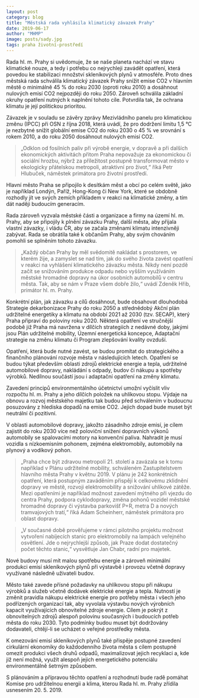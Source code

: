```yaml
---
layout: post
category: blog
title: "Městská rada vyhlásila klimatický závazek Prahy"
date: 2019-06-17
author: "MHMP"
image: posts/sady.jpg
tags: praha životní-prostředí
---
```

 
Rada hl. m. Prahy si uvědomuje, že se naše planeta nachází ve stavu klimatické nouze, a tedy i potřebu co nejrychleji zavádět opatření, která povedou ke stabilizaci množství skleníkových plynů v atmosféře. Proto dnes městská rada schválila klimatický závazek Prahy snížit emise CO2 v hlavním městě o minimálně 45 % do roku 2030 (oproti roku 2010) a dosáhnout nulových emisí CO2 nejpozději do roku 2050. Zároveň schválila základní okruhy opatření nutných k naplnění tohoto cíle. Potvrdila tak, že ochrana klimatu je její politickou prioritou.

Závazek je v souladu se závěry zprávy Mezivládního panelu pro klimatickou změnu (IPCC) při OSN z října 2018, která uvádí, že pro dodržení limitu 1,5 °C je nezbytné snížit globální emise CO2 do roku 2030 o 45 % ve srovnání s rokem 2010, a do roku 2050 dosáhnout nulových emisí CO2.

> „Odklon od fosilních paliv při výrobě energie, v dopravě a při dalších ekonomických aktivitách přitom Praha nepovažuje za ekonomickou či sociální hrozbu, nýbrž za příležitost postupně transformovat město v ekologicky přátelskou metropoli, atraktivní pro život,“ říká Petr Hlubuček, náměstek primátora pro životní prostředí.

Hlavní město Praha se připojilo k desítkám měst a obcí po celém světě, jako je například Londýn, Paříž, Hong-Kong či New York, které se obdobně rozhodly jít ve svých zemích příkladem v reakci na klimatické změny, a tím dát naději budoucím generacím.

Rada zároveň vyzvala městské části a organizace a firmy na území hl. m. Prahy, aby se připojily k plnění závazku Prahy, další města, aby přijala vlastní závazky, i vládu ČR, aby se začala změnami klimatu intenzivněji zabývat. Rada se obrátila také k občanům Prahy, aby svým chováním pomohli se splněním tohoto závazku.

> „Každý občan Prahy by měl svědomitě nakládat s prostorem, ve kterém žije, a zamyslet se nad tím, jak do svého života zavést opatření v reakci na vyhlášení klimatického závazku města. Nikdy není pozdě začít se snižováním produkce odpadu nebo vyšším využíváním městské hromadné dopravy na úkor osobních automobilů v centru města. Tak, aby se nám v Praze všem dobře žilo,“ uvádí Zdeněk Hřib, primátor hl. m. Prahy.

Konkrétní plán, jak závazku a cílů dosáhnout, bude obsahovat dlouhodobá Strategie dekarbonizace Prahy do roku 2050 a střednědobý Akční plán udržitelné energetiky a klimatu na období 2021 až 2030 (tzv. SECAP), který Praha připraví do poloviny roku 2020. Některá opatření ve stručnější podobě již Praha má navržena v dílčích strategiích z nedávné doby, jakými jsou Plán udržitelné mobility, Územní energetická koncepce, Adaptační strategie na změnu klimatu či Program zlepšování kvality ovzduší.

Opatření, která bude nutné zavést, se budou promítat do strategického a finančního plánování rozvoje města v následujících letech. Opatření se budou týkat především oblasti zdrojů elektrické energie a tepla, udržitelné automobilové dopravy, nakládání s odpady, budov či nákupu a spotřeby výrobků. Nedílnou součástí jsou i adaptační opatření na změny klimatu.

Zavedení principů environmentálního účetnictví umožní vyčíslit vliv rozpočtu hl. m. Prahy a jeho dílčích položek na uhlíkovou stopu. Výdaje na obnovu a rozvoj městského majetku tak budou před schválením v budoucnu posuzovány z hlediska dopadů na emise CO2. Jejich dopad bude muset být neutrální či pozitivní.

V oblasti automobilové dopravy, jakožto zásadního zdroje emisí, je cílem zajistit do roku 2030 více než poloviční snížení dopravních výkonů automobily se spalovacími motory na konvenční paliva. Nahradit je musí vozidla s nízkoemisním pohonem, zejména elektromobily, automobily na plynový a vodíkový pohon.

> „Praha chce být zdravou metropolí 21. století a zavázala se k tomu například v Plánu udržitelné mobility, schváleném Zastupitelstvem hlavního města Prahy v květnu 2019. V plánu je 242 konkrétních opatření, která postupným zaváděním přispějí k celkovému zklidnění dopravy ve městě, rozvoji elektromobility a snižování uhlíkové zátěže. Mezi opatřeními je například možnost zavedení mýtného při vjezdu do centra Prahy, podpora cyklodopravy, změna pohonů vozidel městské hromadné dopravy či výstavba parkovišť P+R, metra D a nových tramvajových tratí,“ říká Adam Scheinherr, náměstek primátora pro oblast dopravy. 

> „V současné době prověřujeme v rámci pilotního projektu možnost vytvoření nabíjecích stanic pro elektromobily na lampách veřejného osvětlení. Jde o nejrychlejší způsob, jak Praze dodat dostatečný počet těchto stanic,“ vysvětluje Jan Chabr, radní pro majetek.

Nové budovy musí mít malou spotřebu energie a zároveň minimální produkci emisí skleníkových plynů při výstavbě i provozu včetně dopravy využívané následně uživateli budov.

Město také zavede přísné požadavky na uhlíkovou stopu při nákupu výrobků a služeb včetně dodávek elektrické energie a tepla. Nutností je změnit pravidla nákupu elektrické energie pro potřeby města i všech jeho podřízených organizací tak, aby vyvolala výstavbu nových výrobních kapacit využívajících obnovitelné zdroje energie. Cílem je pokrýt z obnovitelných zdrojů alespoň polovinu současných i budoucích potřeb města do roku 2030. Tyto podmínky budou muset být dodržovány dodavateli, chtějí-li se ucházet o veřejné prostředky města.

K omezování emisí skleníkových plynů také přispěje postupné zavedení cirkulární ekonomiky do každodenního života města s cílem postupně omezit produkci všech druhů odpadů, maximalizovat jejich recyklaci a, kde již není možná, využít alespoň jejich energetického potenciálu environmentálně šetrným způsobem.

S plánováním a přípravou těchto opatření a rozhodnutí bude radě pomáhat Komise pro udržitelnou energii a klima, kterou Rada hl. m. Prahy zřídila usnesením 20. 5. 2019. 


